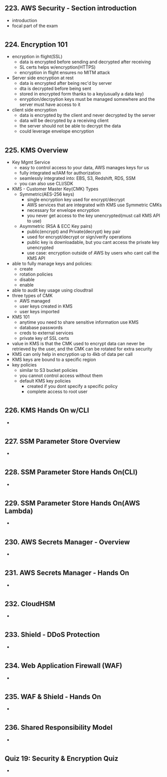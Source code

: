 ## 223. AWS Security - Section introduction

- introduction
- focal part of the exam

#

## 224. Encryption 101

- encryption in flight(SSL)
  - data is encrypted before sending and decrypted after receiving
  - SL certs helps w/encryption(HTTPS)
  - encryption in flight ensures no MITM attack
- Server side encryption at rest
  - data is encrypted after being rec'd by server
  - dta is decrypted before being sent
  - stored in encrypted form thanks to a key(usually a data key)
  - enryption/decrpytion keys must be managed somewhere and the server must have access to it
- client side encryption
  - data is encrypted by the client and never decrypted by the server
  - data will be decrypted by a receiving client
  - the server should not be able to decrypt the data
  - could leverage envelope encryption

#

## 225. KMS Overview

- Key Mgmt Service
  - easy to control access to your data, AWS manages keys for us
  - fully integrated w/IAM for authorization
  - seamlessly integrated into: EBS, S3, Redshift, RDS, SSM
  - you can also use CLI/SDK
- KMS - Customer Master Key(CMK) Types
  - Symmetric(AES-256 keys)
    - single encryption key used for encrypt/decrypt
    - AWS services that are integrated with KMS use Symmetric CMKs
    - necessary for envelope encryption
    - you never get access to the key unencrypted(must call KMS API to use)
  - Asymmetric (RSA & ECC Key pairs)
    - public(encrypt) and Private(decrypt) key pair
    - used for encrypt/decrypt or sign/verify operations
    - public key is downloadable, but you cant access the private key unencrypted
    - use case: encryption outside of AWS by users who cant call the KMS API
- able to fully manage keys and policies:
  - create
  - rotation policies
  - disable
  - enable
- able to audit key usage using cloudtrail
- three types of CMK
  - AWS managed
  - user keys created in KMS
  - user keys imported
- KMS 101
  - anytime you need to share sensitive information use KMS
  - database passwords
  - creds to external services
  - private key of SSL certs
- value in KMS is that the CMK used to encrypt data can never be retrieved by the user, and the CMK can be rotated for extra security
- KMS can only help in encryption up to 4kb of data per call
- KMS keys are bound to a specific region
- key policies
  - similar to S3 bucket policies
  - you cannot control access without them
  - default KMS key policies
    - created if you dont specify a specific policy
    - complete access to root user

#

## 226. KMS Hands On w/CLI

- 

#

## 227. SSM Parameter Store Overview

-

#

## 228. SSM Parameter Store Hands On(CLI)

-

#

## 229. SSM Parameter Store Hands On(AWS Lambda)

-

#

## 230. AWS Secrets Manager - Overview

-

#

## 231. AWS Secrets Manager - Hands On

-

#

## 232. CloudHSM

-

#

## 233. Shield - DDoS Protection

-

#

## 234. Web Application Firewall (WAF)

-

#

## 235. WAF & Shield - Hands On

-

#

## 236. Shared Responsibility Model

-

#

## Quiz 19: Security & Encryption Quiz

-

#
